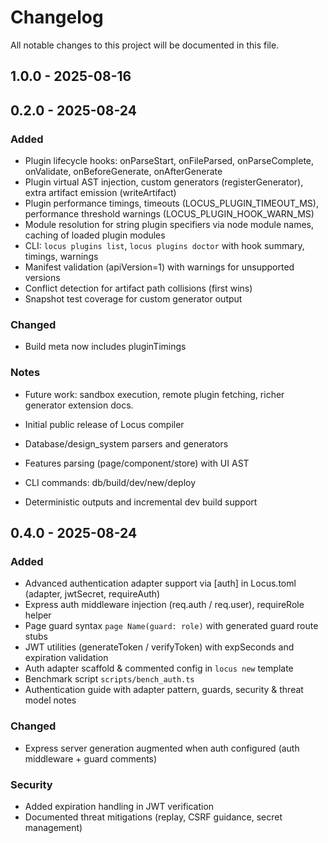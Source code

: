 # Changelog

All notable changes to this project will be documented in this file.

## 1.0.0 - 2025-08-16
## 0.2.0 - 2025-08-24
### Added
- Plugin lifecycle hooks: onParseStart, onFileParsed, onParseComplete, onValidate, onBeforeGenerate, onAfterGenerate
- Plugin virtual AST injection, custom generators (registerGenerator), extra artifact emission (writeArtifact)
- Plugin performance timings, timeouts (LOCUS_PLUGIN_TIMEOUT_MS), performance threshold warnings (LOCUS_PLUGIN_HOOK_WARN_MS)
- Module resolution for string plugin specifiers via node module names, caching of loaded plugin modules
- CLI: `locus plugins list`, `locus plugins doctor` with hook summary, timings, warnings
- Manifest validation (apiVersion=1) with warnings for unsupported versions
- Conflict detection for artifact path collisions (first wins)
- Snapshot test coverage for custom generator output

### Changed
- Build meta now includes pluginTimings

### Notes
- Future work: sandbox execution, remote plugin fetching, richer generator extension docs.

- Initial public release of Locus compiler
- Database/design_system parsers and generators
- Features parsing (page/component/store) with UI AST
- CLI commands: db/build/dev/new/deploy
- Deterministic outputs and incremental dev build support

## 0.4.0 - 2025-08-24
### Added
- Advanced authentication adapter support via [auth] in Locus.toml (adapter, jwtSecret, requireAuth)
- Express auth middleware injection (req.auth / req.user), requireRole helper
- Page guard syntax `page Name(guard: role)` with generated guard route stubs
- JWT utilities (generateToken / verifyToken) with expSeconds and expiration validation
- Auth adapter scaffold & commented config in `locus new` template
- Benchmark script `scripts/bench_auth.ts`
- Authentication guide with adapter pattern, guards, security & threat model notes

### Changed
- Express server generation augmented when auth configured (auth middleware + guard comments)

### Security
- Added expiration handling in JWT verification
- Documented threat mitigations (replay, CSRF guidance, secret management)

